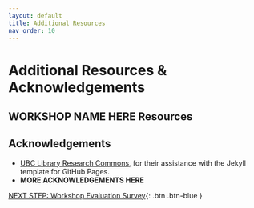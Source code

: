 ```yaml
---
layout: default
title: Additional Resources
nav_order: 10
---
```

# Additional Resources & Acknowledgements

## WORKSHOP NAME HERE Resources


## Acknowledgements

- [UBC Library Research Commons](https://github.com/ubc-library-rc/), for their assistance with the Jekyll template for GitHub Pages.
- **MORE ACKNOWLEDGEMENTS HERE**

[NEXT STEP: Workshop Evaluation Survey](workshop-survey.html){: .btn .btn-blue }
